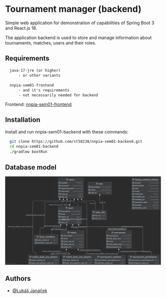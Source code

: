 
# Tournament manager (backend)

Simple web application for demonstration of capabilities of Spring Boot 3 and React.js 18.

The application backend is used to store and manage information about tournaments, matches, users and their roles.
## Requirements

```
  java-17-jre (or higher)
      - or other variants
  
  nnpia-sem01-frontend
      - and it's requirements
      - not necessarily needed for backend
```

Frontend: [nnpia-sem01-frontend](https://github.com/st58238/nnpia-sem01-frontend)
## Installation

Install and run nnpia-sem01-backend with these commands:

```bash
  git clone https://github.com/st58238/nnpia-sem01-backend.git
  cd nnpia-sem01-backend
  ./gradlew bootRun
```
    
## Database model

![Schema.png](/Schema.png?raw=true)


## Authors

- [@Lukáš Janáček](https://github.com/st58238)

